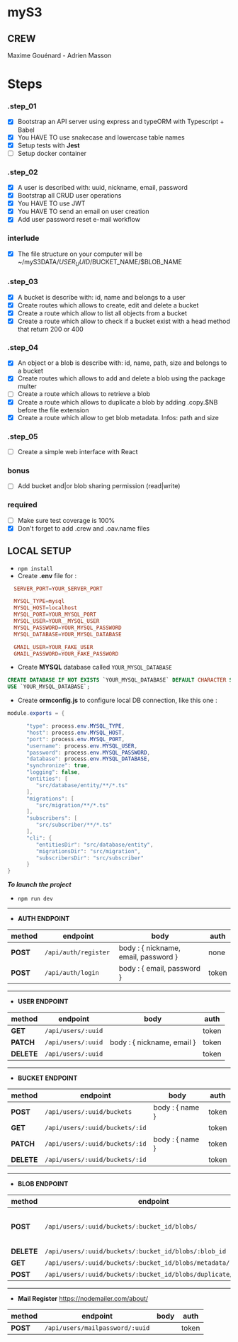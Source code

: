 # myS3

## CREW
Maxime Gouénard - Adrien Masson

# Steps
### .step_01
- [X] Bootstrap an API server using express and typeORM with Typescript + Babel
- [X] You HAVE TO use snakecase and lowercase table names
- [X] Setup tests with **Jest**
- [ ] Setup docker container

### .step_02
- [X] A user is described with: uuid, nickname, email, password
- [X] Bootstrap all CRUD user operations
- [X] You HAVE TO use JWT
- [X] You HAVE TO send an email on user creation
- [X] Add user password reset e-mail workflow

### interlude
- [X] The file structure on your computer will be ~/myS3DATA/$USER_UUID/$BUCKET_NAME/$BLOB_NAME

### .step_03
- [X] A bucket is describe with: id, name and belongs to a user
- [X] Create routes which allows to create, edit and delete a bucket
- [X] Create a route which allow to list all objects from a bucket
- [X] Create a route which allow to check if a bucket exist with a head method that return 200 or 400

### .step_04
- [X] An object or a blob is describe with: id, name, path, size and belongs to a bucket
- [X] Create routes which allows to add and delete a blob using the package multer
- [ ] Create a route which allows to retrieve a blob
- [X] Create a route which allows to duplicate a blob by adding .copy.$NB before the file extension
- [X] Create a route which allow to get blob metadata. Infos: path and size

### .step_05
- [ ] Create a simple web interface with React

### bonus
- [ ] Add bucket and|or blob sharing permission (read|write)

### required
- [ ] Make sure test coverage is 100%
- [X] Don't forget to add .crew and .oav.name files

## LOCAL SETUP

- `npm install`
- Create **.env** file for :
```conf
  SERVER_PORT=YOUR_SERVER_PORT

  MYSQL_TYPE=mysql
  MYSQL_HOST=localhost
  MYSQL_PORT=YOUR_MYSQL_PORT
  MYSQL_USER=YOUR__MYSQL_USER
  MYSQL_PASSWORD=YOUR_MYSQL_PASSWORD
  MYSQL_DATABASE=YOUR_MYSQL_DATABASE

  GMAIL_USER=YOUR_FAKE_USER
  GMAIL_PASSWORD=YOUR_FAKE_PASSWORD
```
- Create **MYSQL** database called `YOUR_MYSQL_DATABASE`
```sql
CREATE DATABASE IF NOT EXISTS `YOUR_MYSQL_DATABASE` DEFAULT CHARACTER SET utf8 COLLATE utf8_general_ci;
USE `YOUR_MYSQL_DATABASE`;
```
- Create **ormconfig.js** to configure local DB connection, like this one :
```java
module.exports = {

      "type": process.env.MYSQL_TYPE,
      "host": process.env.MYSQL_HOST,
      "port": process.env.MYSQL_PORT,
      "username": process.env.MYSQL_USER,
      "password": process.env.MYSQL_PASSWORD,
      "database": process.env.MYSQL_DATABASE,
      "synchronize": true,
      "logging": false,
      "entities": [
         "src/database/entity/**/*.ts"
      ],
      "migrations": [
         "src/migration/**/*.ts"
      ],
      "subscribers": [
         "src/subscriber/**/*.ts"
      ],
      "cli": {
         "entitiesDir": "src/database/entity",
         "migrationsDir": "src/migration",
         "subscribersDir": "src/subscriber"
      }
}
```
  **_To launch the project_**
- `npm run dev`

---

- **AUTH ENDPOINT**

| method       | endpoint              | body                                                        |  auth |
|--------------|-----------------------|-------------------------------------------------------------|-------|
| **POST**     | `/api/auth/register ` | body : { nickname, email, password }                        | none  |
| **POST**     | `/api/auth/login`     | body : { email, password }                                  | token |

---

- **USER ENDPOINT**

| method         | endpoint                       | body                                                              |  auth |
|----------------|--------------------------------|-------------------------------------------------------------------|-------|
| **GET**        | `/api/users/:uuid`             |                                                                   | token |
| **PATCH**      | `/api/users/:uuid`             | body : { nickname, email }                                        | token |
| **DELETE**     | `/api/users/:uuid`             |                                                                   | token |

---

- **BUCKET ENDPOINT**

| method         | endpoint                       | body                                                              |  auth |
|----------------|--------------------------------|-------------------------------------------------------------------|-------|
| **POST**       | `/api/users/:uuid/buckets`     | body : { name }                                                   | token |
| **GET**        | `/api/users/:uuid/buckets/:id` |                                                                   | token |
| **PATCH**      | `/api/users/:uuid/buckets/:id` | body : { name }                                                   | token |
| **DELETE**     | `/api/users/:uuid/buckets/:id` |                                                                   | token |

---

- **BLOB ENDPOINT**

| method         | endpoint                                                        | body                             |  auth |
|----------------|-----------------------------------------------------------------|----------------------------------|-------|
| **POST**       | `/api/users/:uuid/buckets/:bucket_id/blobs/`                    | body : { blob }                  | token |
| **DELETE**     | `/api/users/:uuid/buckets/:bucket_id/blobs/:blob_id`            |                                  | token |
| **GET**        | `/api/users/:uuid/buckets/:bucket_id/blobs/metadata/:blob_id`   |                                  | token |
| **POST**        | `/api/users/:uuid/buckets/:bucket_id/blobs/duplicate/:blob_id`  |                                  | token |

---

- **Mail Register**
https://nodemailer.com/about/

| method       | endpoint                           | body                                                             |  auth|
|--------------|------------------------------------|------------------------------------------------------------------|-------|
| **POST**     | `/api/users/mailpassword/:uuid`    |                                                                  | token |
